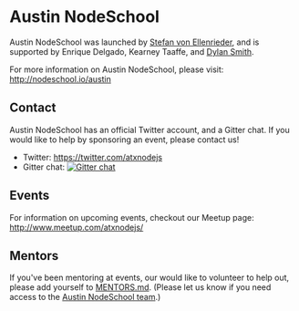 # Austin NodeSchool #

Austin NodeSchool was launched by [Stefan von Ellenrieder](https://twitter.com/stefanmve), and is supported by Enrique Delgado, Kearney Taaffe, and [Dylan Smith](https://twitter.com/dylants).

For more information on Austin NodeSchool, please visit: http://nodeschool.io/austin

## Contact ##

Austin NodeSchool has an official Twitter account, and a Gitter chat. If you would like to help by sponsoring an event, please contact us!

*   Twitter: https://twitter.com/atxnodejs
*   Gitter chat: [![Gitter chat](https://badges.gitter.im/nodeschool/austin.png)](https://gitter.im/nodeschool/austin)

## Events ##

For information on upcoming events, checkout our Meetup page: http://www.meetup.com/atxnodejs/

## Mentors ##

If you've been mentoring at events, our would like to volunteer to help out, please add yourself to [MENTORS.md](https://github.com/nodeschool/austin/blob/master/MENTORS.md). (Please let us know if you need access to the [Austin NodeSchool team](https://github.com/orgs/nodeschool/teams/austin).)
